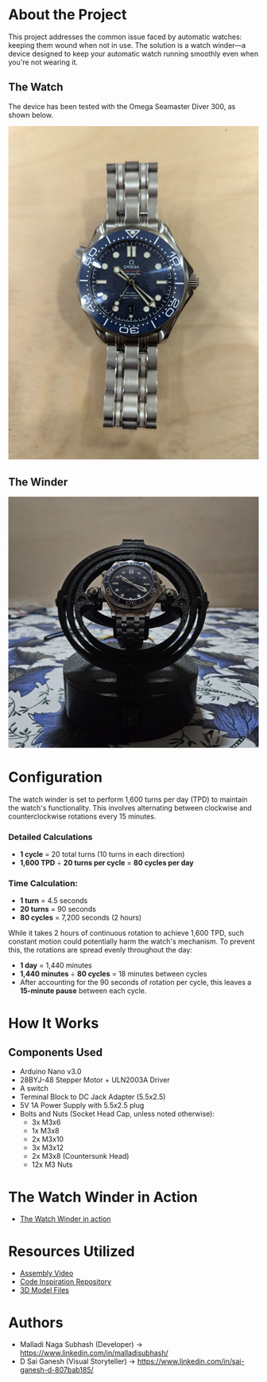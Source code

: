 # About the Project

This project addresses the common issue faced by automatic watches: keeping them wound when not in use. The solution is a watch winder—a device designed to keep your automatic watch running smoothly even when you're not wearing it.

## The Watch

The device has been tested with the Omega Seamaster Diver 300, as shown below.

![The watch](images_and_videos/watch.jpg)

## The Winder

![The winder](images_and_videos/picture.jpg)

# Configuration

The watch winder is set to perform 1,600 turns per day (TPD) to maintain the watch's functionality. This involves alternating between clockwise and counterclockwise rotations every 15 minutes.

### Detailed Calculations

- **1 cycle** = 20 total turns (10 turns in each direction)
- **1,600 TPD** ÷ **20 turns per cycle** = **80 cycles per day**

### Time Calculation:

- **1 turn** = 4.5 seconds
- **20 turns** = 90 seconds
- **80 cycles** = 7,200 seconds (2 hours)

While it takes 2 hours of continuous rotation to achieve 1,600 TPD, such constant motion could potentially harm the watch's mechanism. To prevent this, the rotations are spread evenly throughout the day:

- **1 day** = 1,440 minutes
- **1,440 minutes** ÷ **80 cycles** = 18 minutes between cycles
- After accounting for the 90 seconds of rotation per cycle, this leaves a **15-minute pause** between each cycle.

# How It Works

## Components Used

- Arduino Nano v3.0
- 28BYJ-48 Stepper Motor + ULN2003A Driver
- A switch
- Terminal Block to DC Jack Adapter (5.5x2.5)
- 5V 1A Power Supply with 5.5x2.5 plug
- Bolts and Nuts (Socket Head Cap, unless noted otherwise):
  - 3x M3x6
  - 1x M3x8
  - 2x M3x10
  - 3x M3x12
  - 2x M3x8 (Countersunk Head)
  - 12x M3 Nuts

# The Watch Winder in Action

 - [The Watch Winder in action](https://youtu.be/c99zNHs1Llk)

# Resources Utilized

- [Assembly Video](https://youtu.be/9xmiwsT9VRI?si=YJXvTsXBZpmbxH8p)
- [Code Inspiration Repository](https://github.com/fuganater/OpenWinder?tab=readme-ov-file)
- [3D Model Files](https://cults3d.com/en/3d-model/fashion/gyro-winder-watch-winder-remontoir-montre)

# Authors

- Malladi Naga Subhash (Developer) -> https://www.linkedin.com/in/malladisubhash/
- D Sai Ganesh (Visual Storyteller) -> https://www.linkedin.com/in/sai-ganesh-d-807bab185/
